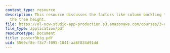 ```yaml
---
content_type: resource
description: This resource discusses the factors like column buckling that affects
  the tree height.
file: https://ol-ocw-studio-app-production.s3.amazonaws.com/courses/3-a26-freshman-seminar-the-nature-of-engineering-fall-2005/5569cf8ef3c7f0951041aa8f834d91dd_poster3big.pdf
file_type: application/pdf
resourcetype: Document
title: poster3big.pdf
uid: 5569cf8e-f3c7-f095-1041-aa8f834d91dd
---
```

